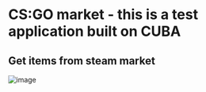 # CS:GO market - this is a test application built on CUBA

## Get items from steam market
![image](https://user-images.githubusercontent.com/56916175/189053157-faba3730-a20f-4827-a3be-0a1beb55209f.png)

